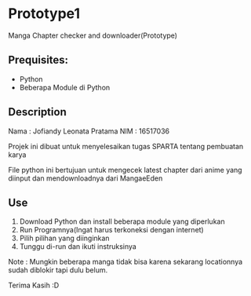 # Prototype1
Manga Chapter checker and downloader(Prototype)

## Prequisites:
- Python
- Beberapa Module di Python

## Description

Nama : Jofiandy Leonata Pratama
NIM : 16517036

Projek ini dibuat untuk menyelesaikan tugas SPARTA tentang pembuatan karya

File python ini bertujuan untuk mengecek latest chapter dari anime yang diinput dan mendownloadnya dari MangaeEden

## Use
1. Download Python dan install beberapa module yang diperlukan
2. Run Programnya(Ingat harus terkoneksi dengan internet)
3. Pilih pilihan yang diinginkan
4. Tunggu di-run dan ikuti instruksinya

Note : Mungkin beberapa manga tidak bisa karena sekarang locationnya sudah diblokir tapi dulu belum.

Terima Kasih :D


